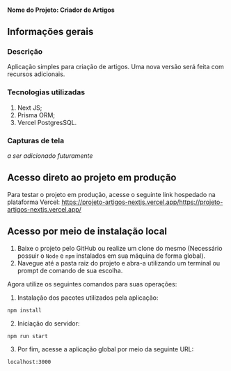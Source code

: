 #### Nome do Projeto: Criador de Artigos

## Informações gerais

### Descrição

Aplicação simples para criação de artigos.
Uma nova versão será feita com recursos adicionais.

### Tecnologias utilizadas

1. Next JS;
2. Prisma ORM;
3. Vercel PostgresSQL.

### Capturas de tela

_a ser adicionado futuramente_

## Acesso direto ao projeto em produção

Para testar o projeto em produção, acesse o seguinte link hospedado na plataforma Vercel:
https://projeto-artigos-nextjs.vercel.app/https://projeto-artigos-nextjs.vercel.app/

## Acesso por meio de instalação local

1. Baixe o projeto pelo GitHub ou realize um clone do mesmo (Necessário possuir o `Node` e `npm` instalados em sua máquina de forma global).
2. Navegue até a pasta raiz do projeto e abra-a utilizando um terminal ou prompt de comando de sua escolha.

Agora utilize os seguintes comandos para suas operações:

1. Instalação dos pacotes utilizados pela aplicação:

`npm install`

2. Iniciação do servidor:

`npm run start`

3. Por fim, acesse a aplicação global por meio da seguinte URL:

`localhost:3000`
